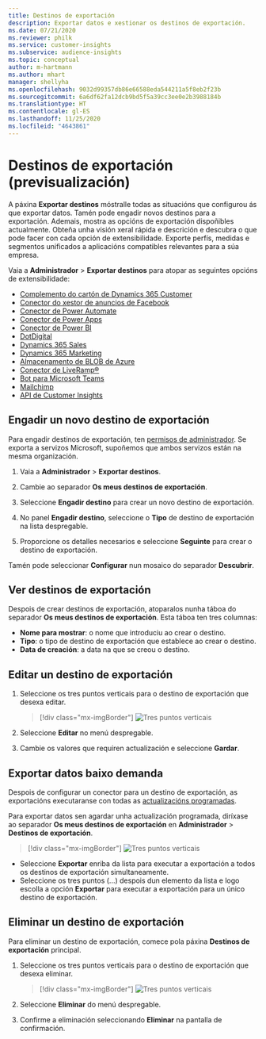 ```yaml
---
title: Destinos de exportación
description: Exportar datos e xestionar os destinos de exportación.
ms.date: 07/21/2020
ms.reviewer: philk
ms.service: customer-insights
ms.subservice: audience-insights
ms.topic: conceptual
author: m-hartmann
ms.author: mhart
manager: shellyha
ms.openlocfilehash: 9032d99357db86e66588eda544211a5f8eb2f23b
ms.sourcegitcommit: 6a6df62fa12dcb9bd5f5a39cc3ee0e2b3988184b
ms.translationtype: HT
ms.contentlocale: gl-ES
ms.lasthandoff: 11/25/2020
ms.locfileid: "4643861"
---
```

# <a name="export-destinations-preview"></a>Destinos de exportación (previsualización)

A páxina **Exportar destinos** móstralle todas as situacións que configurou ás que exportar datos. Tamén pode engadir novos destinos para a exportación. Ademais, mostra as opcións de exportación dispoñibles actualmente. Obteña unha visión xeral rápida e descrición e descubra o que pode facer con cada opción de extensibilidade. Exporte perfís, medidas e segmentos unificados a aplicacións compatibles relevantes para a súa empresa.

Vaia a **Administrador** > **Exportar destinos** para atopar as seguintes opcións de extensibilidade:

- [Complemento do cartón de Dynamics 365 Customer](customer-card-add-in.md)
- [Conector do xestor de anuncios de Facebook](export-facebook.md)
- [Conector de Power Automate](export-power-automate.md)
- [Conector de Power Apps](export-power-apps.md)
- [Conector de Power BI](export-power-bi.md)
- [DotDigital](export-dotdigital.md)
- [Dynamics 365 Sales](export-dynamics365-sales.md)
- [Dynamics 365 Marketing](export-dynamics365-marketing.md)
- [Almacenamento de BLOB de Azure](export-azure-blob-storage.md)
- [Conector de LiveRamp&reg;](export-liveramp.md)
- [Bot para Microsoft Teams](export-teams-bot.md)
- [Mailchimp](export-mailchimp.md)
- [API de Customer Insights](apis.md)

## <a name="add-a-new-export-destination"></a>Engadir un novo destino de exportación

Para engadir destinos de exportación, ten [permisos de administrador](permissions.md). Se exporta a servizos Microsoft, supoñemos que ambos servizos están na mesma organización.

1. Vaia a **Administrador** > **Exportar destinos**.

1. Cambie ao separador **Os meus destinos de exportación**.

1. Seleccione **Engadir destino** para crear un novo destino de exportación.

1. No panel **Engadir destino**, seleccione o **Tipo** de destino de exportación na lista despregable.

1. Proporcione os detalles necesarios e seleccione **Seguinte** para crear o destino de exportación.

Tamén pode seleccionar **Configurar** nun mosaico do separador **Descubrir**.

## <a name="view-export-destinations"></a>Ver destinos de exportación

Despois de crear destinos de exportación, atoparalos nunha táboa do separador **Os meus destinos de exportación**. Esta táboa ten tres columnas:

- **Nome para mostrar**: o nome que introduciu ao crear o destino.
- **Tipo**: o tipo de destino de exportación que establece ao crear o destino.
- **Data de creación**: a data na que se creou o destino.

## <a name="edit-an-export-destination"></a>Editar un destino de exportación

1. Seleccione os tres puntos verticais para o destino de exportación que desexa editar.

   > [!div class="mx-imgBorder"]
   > ![Tres puntos verticais](media/export-destinations-page-ellipsis.png "Tres puntos verticais")

1. Seleccione **Editar** no menú despregable.

1. Cambie os valores que requiren actualización e seleccione **Gardar**.

## <a name="export-data-on-demand"></a>Exportar datos baixo demanda

Despois de configurar un conector para un destino de exportación, as exportacións executaranse con todas as [actualizacións programadas](system.md#schedule-tab).

Para exportar datos sen agardar unha actualización programada, diríxase ao separador **Os meus destinos de exportación** en **Administrador** > **Destinos de exportación**.

> [!div class="mx-imgBorder"]
> ![Tres puntos verticais](media/export-destinations-page-ellipsis.png "Tres puntos verticais")

- Seleccione **Exportar** enriba da lista para executar a exportación a todos os destinos de exportación simultaneamente.
- Seleccione os tres puntos (...) despois dun elemento da lista e logo escolla a opción **Exportar** para executar a exportación para un único destino de exportación.

## <a name="remove-an-export-destination"></a>Eliminar un destino de exportación

Para eliminar un destino de exportación, comece pola páxina **Destinos de exportación** principal.

1. Seleccione os tres puntos verticais para o destino de exportación que desexa eliminar.

   > [!div class="mx-imgBorder"]
   > ![Tres puntos verticais](media/export-destinations-page-ellipsis.png "Tres puntos verticais")

2. Seleccione **Eliminar** do menú despregable.

3. Confirme a eliminación seleccionando **Eliminar** na pantalla de confirmación.
